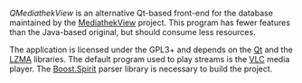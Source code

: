 _QMediathekView_ is an alternative Qt-based front-end for the database maintained by the [MediathekView](http://zdfmediathk.sourceforge.net/) project. This program has fewer features than the Java-based original, but should consume less resources.

The application is licensed under the GPL3+ and depends on the [Qt](https://www.qt.io/) and the [LZMA](http://tukaani.org/xz/) libraries. The default program used to play streams is the [VLC](https://www.videolan.org/vlc/) media player. The [Boost.Spirit](http://boost-spirit.com/home/) parser library is necessary to build the project.
